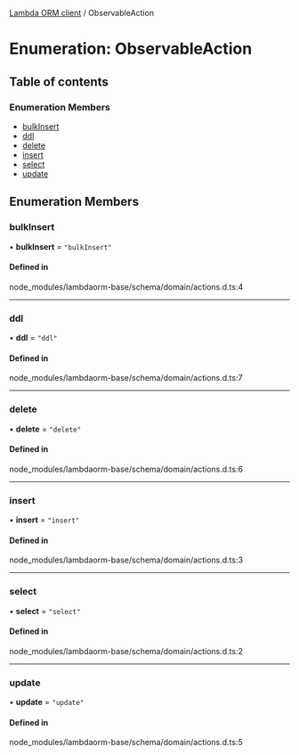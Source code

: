[Lambda ORM client](../README.md) / ObservableAction

# Enumeration: ObservableAction

## Table of contents

### Enumeration Members

- [bulkInsert](ObservableAction.md#bulkinsert)
- [ddl](ObservableAction.md#ddl)
- [delete](ObservableAction.md#delete)
- [insert](ObservableAction.md#insert)
- [select](ObservableAction.md#select)
- [update](ObservableAction.md#update)

## Enumeration Members

### bulkInsert

• **bulkInsert** = ``"bulkInsert"``

#### Defined in

node_modules/lambdaorm-base/schema/domain/actions.d.ts:4

___

### ddl

• **ddl** = ``"ddl"``

#### Defined in

node_modules/lambdaorm-base/schema/domain/actions.d.ts:7

___

### delete

• **delete** = ``"delete"``

#### Defined in

node_modules/lambdaorm-base/schema/domain/actions.d.ts:6

___

### insert

• **insert** = ``"insert"``

#### Defined in

node_modules/lambdaorm-base/schema/domain/actions.d.ts:3

___

### select

• **select** = ``"select"``

#### Defined in

node_modules/lambdaorm-base/schema/domain/actions.d.ts:2

___

### update

• **update** = ``"update"``

#### Defined in

node_modules/lambdaorm-base/schema/domain/actions.d.ts:5

